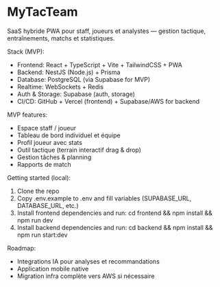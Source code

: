 # MyTacTeam

SaaS hybride PWA pour staff, joueurs et analystes — gestion tactique, entraînements, matchs et statistiques.

Stack (MVP):
- Frontend: React + TypeScript + Vite + TailwindCSS + PWA
- Backend: NestJS (Node.js) + Prisma
- Database: PostgreSQL (via Supabase for MVP)
- Realtime: WebSockets + Redis
- Auth & Storage: Supabase (auth, storage)
- CI/CD: GitHub + Vercel (frontend) + Supabase/AWS for backend

MVP features:
- Espace staff / joueur
- Tableau de bord individuel et équipe
- Profil joueur avec stats
- Outil tactique (terrain interactif drag & drop)
- Gestion tâches & planning
- Rapports de match

Getting started (local):
1. Clone the repo
2. Copy .env.example to .env and fill variables (SUPABASE_URL, DATABASE_URL, etc.)
3. Install frontend dependencies and run:
   cd frontend && npm install && npm run dev
4. Install backend dependencies and run:
   cd backend && npm install && npm run start:dev

Roadmap:
- Integrations IA pour analyses et recommandations
- Application mobile native
- Migration infra complète vers AWS si nécessaire
